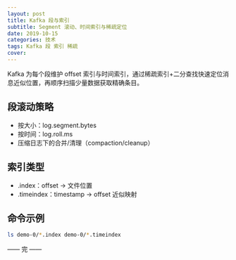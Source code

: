 ```yaml
---
layout: post
title: Kafka 段与索引
subtitle: Segment 滚动、时间索引与稀疏定位
date: 2019-10-15
categories: 技术
tags: Kafka 段 索引 稀疏
cover: 
---
```


Kafka 为每个段维护 offset 索引与时间索引，通过稀疏索引+二分查找快速定位消息近似位置，再顺序扫描少量数据获取精确条目。

## 段滚动策略
- 按大小：log.segment.bytes
- 按时间：log.roll.ms
- 压缩日志下的合并/清理（compaction/cleanup）

## 索引类型
- .index：offset → 文件位置
- .timeindex：timestamp → offset 近似映射

## 命令示例
```bash
ls demo-0/*.index demo-0/*.timeindex
```

—— 完 ——


